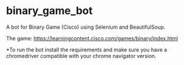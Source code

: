 # binary_game_bot
A bot for Binary Game (Cisco) using Selenium and BeautifulSoup.

The game: https://learningcontent.cisco.com/games/binary/index.html

*To run the bot install the requirements and make sure you have a chromedriver compatible with your chrome navigator version.

